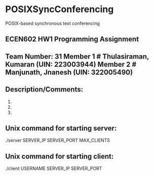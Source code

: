 POSIXSyncConferencing
=====================

POSIX-based synchronous text conferencing

ECEN602 HW1 Programming Assignment
----------------------------------

Team Number: 31
Member 1 # Thulasiraman, Kumaran (UIN: 223003944)
Member 2 # Manjunath, Jnanesh (UIN: 322005490)
---------------------------------------

Description/Comments:
--------------------
1. 
2. 
3.

Unix command for starting server:
------------------------------------------
./server SERVER_IP SERVER_PORT MAX_CLIENTS

Unix command for starting client:
------------------------------------------
./client USERNAME SERVER_IP SERVER_PORT
